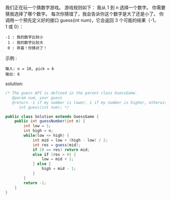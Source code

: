 我们正在玩一个猜数字游戏。 游戏规则如下：
我从 1 到 n 选择一个数字。 你需要猜我选择了哪个数字。
每次你猜错了，我会告诉你这个数字是大了还是小了。
你调用一个预先定义好的接口 guess(int num)，它会返回 3 个可能的结果（-1，1 或 0）：

```text
-1 : 我的数字比较小
 1 : 我的数字比较大
 0 : 恭喜！你猜对了！
```

示例 :

```text
输入: n = 10, pick = 6
输出: 6
```

solution:

```java
/* The guess API is defined in the parent class GuessGame.
   @param num, your guess
   @return -1 if my number is lower, 1 if my number is higher, otherwise return 0
      int guess(int num); */

public class Solution extends GuessGame {
    public int guessNumber(int n) {
        int low = 1;
        int high = n;
        while(low <= high) {
            int mid = low + (high - low) / 2;
            int res = guess(mid);
            if (0 == res) return mid;
            else if (res > 0) {
                low = mid + 1;
            } else {
                high = mid - 1;
            }
        }
        return -1;
    }
}
```
